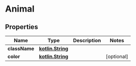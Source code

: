 # Animal

## Properties
Name | Type | Description | Notes
------------ | ------------- | ------------- | -------------
**className** | [**kotlin.String**](.md) |  | 
**color** | [**kotlin.String**](.md) |  |  [optional]
